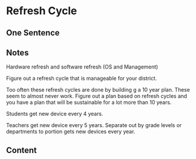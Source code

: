 # Refresh Cycle 

## One Sentence 

## Notes
Hardware refresh and software refresh (OS and Management) 

Figure out a refresh cycle that is manageable for your district. 

Too often these refresh cycles are done by building g a 10 year plan. These seem to almost never work. Figure out a plan based on refresh cycles and you have a plan that will be sustainable for a lot more than 10 years. 

Students get new device every 4 years. 

Teachers get new device every 5 years. Separate out by grade levels or departments to portion gets new devices every year. 

## Content